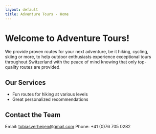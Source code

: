 ```yaml
---
layout: default
title: Adventure Tours - Home
---
```


# Welcome to Adventure Tours!

We provide proven routes for your next adventure, be it hiking, cycling, skiing or more, 
to help outdoor enthusiasts experience exceptional tours throughout Switzerland with the
peace of mind knowing that only top-quality routes are provided.

## Our Services
- Fun routes for hiking at various levels
- Great personalized recommendations

## Contact the Team
Email: [tobiasverheijen@gmail.com](mailto:tobiasverheijen@gmail.com)
Phone: +41 (0)76 705 0282
